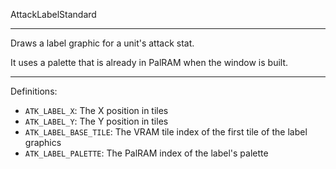 
AttackLabelStandard

---

Draws a label graphic for a unit's attack stat.

It uses a palette that is already in PalRAM when the window is built.

---

Definitions:

  * `ATK_LABEL_X`: The X position in tiles
  * `ATK_LABEL_Y`: The Y position in tiles
  * `ATK_LABEL_BASE_TILE`: The VRAM tile index of the first tile of the label graphics
  * `ATK_LABEL_PALETTE`: The PalRAM index of the label's palette
